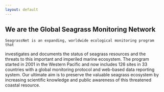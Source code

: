 ```yaml
---
layout: default
---	
```


## We are the Global Seagrass Monitoring Network

    SeagrassNet is an expanding, worldwide ecological monitoring program that
investigates and documents the status of seagrass resources and the threats to 
this important and imperiled marine ecosystem. The program started in 2001 in
the Western Pacific and now includes 126 sites in 33 countries with a global 
monitoring protocol and web-based data reporting system. Our ultimate aim is to 
preserve the valuable seagrass ecosystem by increasing scientific knowledge and 
public awareness of this threatened coastal resource.


